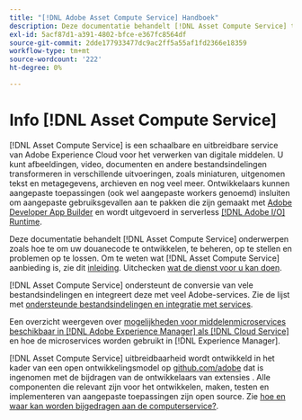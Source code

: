 ```yaml
---
title: "[!DNL Adobe Asset Compute Service] Handboek"
description: Deze documentatie behandelt [!DNL Asset Compute Service] taken zoals inleiding, hoe te om, uw douanecode te ontwikkelen te beheren op te stellen en problemen op te lossen.
exl-id: 5acf87d1-a391-4802-bfce-e367fc8564df
source-git-commit: 2dde177933477dc9ac2ff5a55af1fd2366e18359
workflow-type: tm+mt
source-wordcount: '222'
ht-degree: 0%

---
```


# Info [!DNL Asset Compute Service]

[!DNL Asset Compute Service] is een schaalbare en uitbreidbare service van Adobe Experience Cloud voor het verwerken van digitale middelen. U kunt afbeeldingen, video, documenten en andere bestandsindelingen transformeren in verschillende uitvoeringen, zoals miniaturen, uitgenomen tekst en metagegevens, archieven en nog veel meer. Ontwikkelaars kunnen aangepaste toepassingen (ook wel aangepaste workers genoemd) insluiten om aangepaste gebruiksgevallen aan te pakken die zijn gemaakt met [Adobe Developer App Builder](https://developer.adobe.com/app-builder/docs/overview) en wordt uitgevoerd in serverless [[!DNL Adobe I/O] Runtime](https://www.adobe.io/apis/experienceplatform/runtime.html).

Deze documentatie behandelt [!DNL Asset Compute Service] onderwerpen zoals hoe te om uw douanecode te ontwikkelen, te beheren, op te stellen en problemen op te lossen. Om te weten wat [!DNL Asset Compute Service] aanbieding is, zie dit [inleiding](introduction.md). Uitchecken [wat de dienst voor u kan doen](introduction.md#possible-use-cases-benefits).

[!DNL Asset Compute Service] ondersteunt de conversie van vele bestandsindelingen en integreert deze met veel Adobe-services. Zie de lijst met [ondersteunde bestandsindelingen en integratie met services](https://experienceleague.adobe.com/docs/experience-manager-cloud-service/assets/file-format-support.html).

Een overzicht weergeven over [mogelijkheden voor middelenmicroservices beschikbaar in [!DNL Adobe Experience Manager] als [!DNL Cloud Service]](https://experienceleague.adobe.com/docs/experience-manager-cloud-service/assets/asset-microservices-overview.html) en hoe de microservices worden gebruikt in [!DNL Experience Manager].

[!DNL Asset Compute Service] uitbreidbaarheid wordt ontwikkeld in het kader van een open ontwikkelingsmodel op [github.com/adobe](https://github.com/adobe) dat is ingenomen met de bijdragen van de ontwikkelaars van extensies . Alle componenten die relevant zijn voor het ontwikkelen, maken, testen en implementeren van aangepaste toepassingen zijn open source. Zie [hoe en waar kan worden bijgedragen aan de computerservice?](contribute-to-compute-service.md).

<!--
Possible to record the below info here in this landing page to centralize the miscellaneous info about Asset Compute Service?
 List of dependencies and requirements SDK, CLI, Devtools, etc.? Or may be a link to the prerequisites.
 Introduction video when Tech Marketing team shares one.
-->
